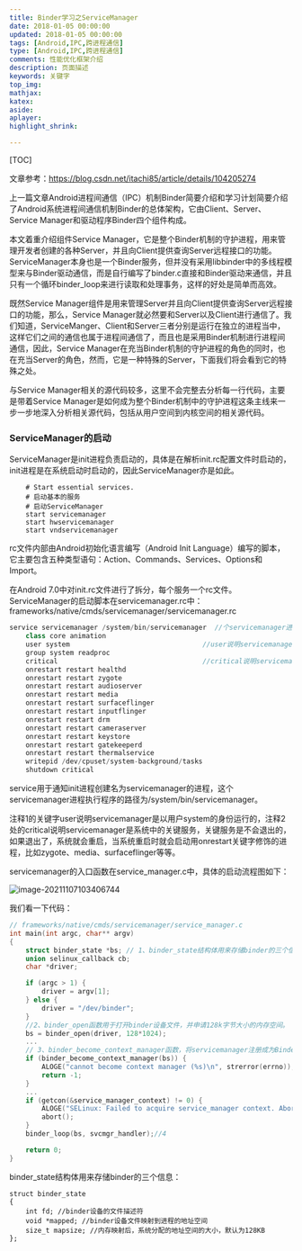 ```yaml
---
title: Binder学习之ServiceManager
date: 2018-01-05 00:00:00
updated: 2018-01-05 00:00:00
tags: [Android,IPC,跨进程通信]
type: [Android,IPC,跨进程通信]
comments: 性能优化框架介绍
description: 页面描述
keywords: 关键字
top_img:
mathjax:
katex:
aside:
aplayer:
highlight_shrink:

---
```


[TOC]



文章参考：https://blog.csdn.net/itachi85/article/details/104205274

上一篇文章Android进程间通信（IPC）机制Binder简要介绍和学习计划简要介绍了Android系统进程间通信机制Binder的总体架构，它由Client、Server、Service Manager和驱动程序Binder四个组件构成。

本文着重介绍组件Service Manager，它是整个Binder机制的守护进程，用来管理开发者创建的各种Server，并且向Client提供查询Server远程接口的功能。ServiceManager本身也是一个Binder服务，但并没有采用libbinder中的多线程模型来与Binder驱动通信，而是自行编写了binder.c直接和Binder驱动来通信，并且只有一个循环binder_loop来进行读取和处理事务，这样的好处是简单而高效。

既然Service Manager组件是用来管理Server并且向Client提供查询Server远程接口的功能，那么，Service Manager就必然要和Server以及Client进行通信了。我们知道，ServiceManger、Client和Server三者分别是运行在独立的进程当中，这样它们之间的通信也属于进程间通信了，而且也是采用Binder机制进行进程间通信，因此，Service Manager在充当Binder机制的守护进程的角色的同时，也在充当Server的角色，然而，它是一种特殊的Server，下面我们将会看到它的特殊之处。

 与Service Manager相关的源代码较多，这里不会完整去分析每一行代码，主要是带着Service Manager是如何成为整个Binder机制中的守护进程这条主线来一步一步地深入分析相关源代码，包括从用户空间到内核空间的相关源代码。


### ServiceManager的启动


ServiceManager是init进程负责启动的，具体是在解析init.rc配置文件时启动的，init进程是在系统启动时启动的，因此ServiceManager亦是如此。

```
    # Start essential services.
    # 启动基本的服务
    # 启动ServiceManager
    start servicemanager
    start hwservicemanager
    start vndservicemanager
```

rc文件内部由Android初始化语言编写（Android Init Language）编写的脚本，它主要包含五种类型语句：Action、Commands、Services、Options和Import。


在Android 7.0中对init.rc文件进行了拆分，每个服务一个rc文件。ServiceManager的启动脚本在servicemanager.rc中：
frameworks/native/cmds/servicemanager/servicemanager.rc

```c++
service servicemanager /system/bin/servicemanager  //个servicemanager进程执行程序的路径为/system/bin/servicemanager
    class core animation
    user system                                 //user说明servicemanager是以用户system的身份运行的
    group system readproc
    critical                                    //critical说明servicemanager是系统中的关键服务，关键服务是不会退出的，如果退出了，系统就会重启
    onrestart restart healthd
    onrestart restart zygote
    onrestart restart audioserver
    onrestart restart media
    onrestart restart surfaceflinger
    onrestart restart inputflinger
    onrestart restart drm
    onrestart restart cameraserver
    onrestart restart keystore
    onrestart restart gatekeeperd
    onrestart restart thermalservice
    writepid /dev/cpuset/system-background/tasks
    shutdown critical

```
service用于通知init进程创建名为servicemanager的进程，这个servicemanager进程执行程序的路径为/system/bin/servicemanager。

注释1的关键字user说明servicemanager是以用户system的身份运行的，注释2处的critical说明servicemanager是系统中的关键服务，关键服务是不会退出的，如果退出了，系统就会重启，当系统重启时就会启动用onrestart关键字修饰的进程，比如zygote、media、surfaceflinger等等。

servicemanager的入口函数在service_manager.c中，具体的启动流程图如下：

![image-20211107103406744](https://gitee.com/frewen1225/ImageUploader/raw/master/img/202111071034835.png)


我们看一下代码：

```c++
// frameworks/native/cmds/servicemanager/service_manager.c
int main(int argc, char** argv)
{
    struct binder_state *bs; // 1、binder_state结构体用来存储binder的三个信息
    union selinux_callback cb;
    char *driver;

    if (argc > 1) {
        driver = argv[1];  
    } else {
        driver = "/dev/binder"; 
    }
    //2、binder_open函数用于打开binder设备文件，并申请128k字节大小的内存空间。
    bs = binder_open(driver, 128*1024); 
    ...
    // 3、binder_become_context_manager函数，将servicemanager注册成为Binder机制的上下文管理者。
    if (binder_become_context_manager(bs)) {
        ALOGE("cannot become context manager (%s)\n", strerror(errno));
        return -1;
    }
    ...
    if (getcon(&service_manager_context) != 0) {
        ALOGE("SELinux: Failed to acquire service_manager context. Aborting.\n");
        abort();
    }
    binder_loop(bs, svcmgr_handler);//4

    return 0;
}

```

binder_state结构体用来存储binder的三个信息：

```
struct binder_state
{
    int fd; //binder设备的文件描述符
    void *mapped; //binder设备文件映射到进程的地址空间
    size_t mapsize; //内存映射后，系统分配的地址空间的大小，默认为128KB
};
```